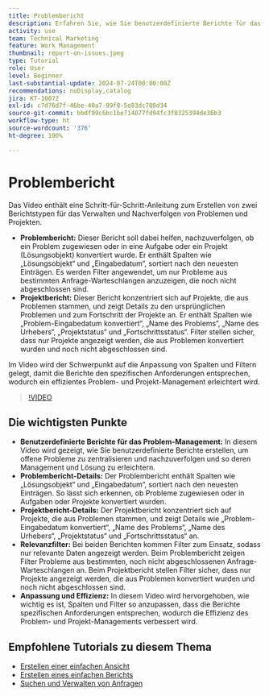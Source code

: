 ```yaml
---
title: Problembericht
description: Erfahren Sie, wie Sie benutzerdefinierte Berichte für das Problem- und Projekt-Management erstellen, einschließlich der Zentralisierung und Nachverfolgung offener Probleme, der Anpassung von Spalten und Filtern und der Optimierung des Projekt- und Problem-Managements.
activity: use
team: Technical Marketing
feature: Work Management
thumbnail: report-on-issues.jpeg
type: Tutorial
role: User
level: Beginner
last-substantial-update: 2024-07-24T00:00:00Z
recommendations: noDisplay,catalog
jira: KT-10072
exl-id: c7d76d7f-46be-40a7-99f8-5e83dc708d34
source-git-commit: bbdf99c6bc1be714077fd94fc3f8325394de36b3
workflow-type: ht
source-wordcount: '376'
ht-degree: 100%

---
```


# Problembericht

Das Video enthält eine Schritt-für-Schritt-Anleitung zum Erstellen von zwei Berichtstypen für das Verwalten und Nachverfolgen von Problemen und Projekten. 

* **Problembericht:** Dieser Bericht soll dabei helfen, nachzuverfolgen, ob ein Problem zugewiesen oder in eine Aufgabe oder ein Projekt (Lösungsobjekt) konvertiert wurde. Er enthält Spalten wie „Lösungsobjekt“ und „Eingabedatum“, sortiert nach den neuesten Einträgen. Es werden Filter angewendet, um nur Probleme aus bestimmten Anfrage-Warteschlangen anzuzeigen, die noch nicht abgeschlossen sind. 
* **Projektbericht:** Dieser Bericht konzentriert sich auf Projekte, die aus Problemen stammen, und zeigt Details zu den ursprünglichen Problemen und zum Fortschritt der Projekte an. Er enthält Spalten wie „Problem-Eingabedatum konvertiert“, „Name des Problems“, „Name des Urhebers“, „Projektstatus“ und „Fortschrittsstatus“. Filter stellen sicher, dass nur Projekte angezeigt werden, die aus Problemen konvertiert wurden und noch nicht abgeschlossen sind. 

Im Video wird der Schwerpunkt auf die Anpassung von Spalten und Filtern gelegt, damit die Berichte den spezifischen Anforderungen entsprechen, wodurch ein effizientes Problem- und Projekt-Management erleichtert wird.


>[!VIDEO](https://video.tv.adobe.com/v/3432002/?quality=12&learn=on&enablevpops=1)

## Die wichtigsten Punkte

* **Benutzerdefinierte Berichte für das Problem-Management:** In diesem Video wird gezeigt, wie Sie benutzerdefinierte Berichte erstellen, um offene Probleme zu zentralisieren und nachzuverfolgen und so deren Management und Lösung zu erleichtern. 
* **Problembericht-Details:** Der Problembericht enthält Spalten wie „Lösungsobjekt“ und „Eingabedatum“, sortiert nach den neuesten Einträgen. So lässt sich erkennen, ob Probleme zugewiesen oder in Aufgaben oder Projekte konvertiert wurden. 
* **Projektbericht-Details:** Der Projektbericht konzentriert sich auf Projekte, die aus Problemen stammen, und zeigt Details wie „Problem-Eingabedatum konvertiert“, „Name des Problems“, „Name des Urhebers“, „Projektstatus“ und „Fortschrittsstatus“ an.
* **Relevanzfilter:** Bei beiden Berichten kommen Filter zum Einsatz, sodass nur relevante Daten angezeigt werden. Beim Problembericht zeigen Filter Probleme aus bestimmten, noch nicht abgeschlossenen Anfrage-Warteschlangen an. Beim Projektbericht stellen Filter sicher, dass nur Projekte angezeigt werden, die aus Problemen konvertiert wurden und noch nicht abgeschlossen sind. 
* **Anpassung und Effizienz:** In diesem Video wird hervorgehoben, wie wichtig es ist, Spalten und Filter so anzupassen, dass die Berichte spezifischen Anforderungen entsprechen, wodurch die Effizienz des Problem- und Projekt-Managements verbessert wird.


## Empfohlene Tutorials zu diesem Thema

* [Erstellen einer einfachen Ansicht](/help/reporting/basic-reporting/create-a-basic-view.md)
* [Erstellen eines einfachen Berichts](/help/reporting/basic-reporting/create-a-simple-report.md)
* [Suchen und Verwalten von Anfragen](/help/manage-work/issues-requests/find-requests.md)

